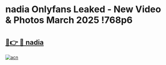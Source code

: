 # nadia Onlyfans Leaked - New Video & Photos March 2025 !768p6

# <h2><a href="https://ahh2hc.iuczelnia.edu.pl?title=nadia&ref=768p6">🔗👉 🔴 nadia</a></h2>

[![acn](https://github.com/user-attachments/assets/0f9c940e-d8b0-45ae-aac7-cd30a18b3e1c)](https://ahh2hc.iuczelnia.edu.pl?title=nadia&ref=768p6)


